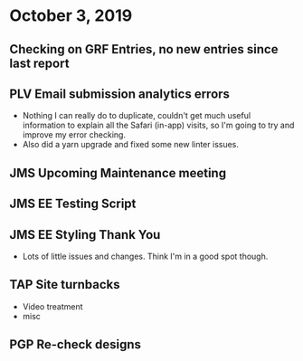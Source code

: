 # October 3, 2019

## Checking on GRF Entries, no new entries since last report

## PLV Email submission analytics errors
- Nothing I can really do to duplicate, couldn't get much useful information to explain all the Safari (in-app) visits, so I'm going to try and improve my error checking. 
- Also did a yarn upgrade and fixed some new linter issues.

## JMS Upcoming Maintenance meeting

## JMS EE Testing Script

## JMS EE Styling Thank You
- Lots of little issues and changes. Think I'm in a good spot though.

## TAP Site turnbacks
- Video treatment
- misc

## PGP Re-check designs
